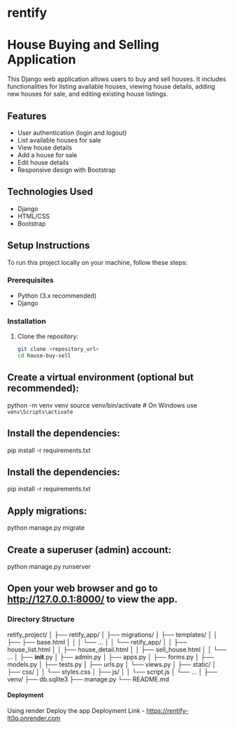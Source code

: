 # rentify

# House Buying and Selling Application

This Django web application allows users to buy and sell houses. It includes functionalities for listing available houses, viewing house details, adding new houses for sale, and editing existing house listings.

## Features

- User authentication (login and logout)
- List available houses for sale
- View house details
- Add a house for sale
- Edit house details
- Responsive design with Bootstrap

## Technologies Used

- Django
- HTML/CSS
- Bootstrap

## Setup Instructions

To run this project locally on your machine, follow these steps:

### Prerequisites

- Python (3.x recommended)
- Django

### Installation

1. Clone the repository:

   ```bash
   git clone <repository_url>
   cd house-buy-sell

## Create a virtual environment (optional but recommended):
python -m venv venv
source venv/bin/activate  # On Windows use `venv\Scripts\activate`

## Install the dependencies:
pip install -r requirements.txt

## Install the dependencies:
pip install -r requirements.txt

## Apply migrations:
python manage.py migrate

## Create a superuser (admin) account:
python manage.py runserver

## Open your web browser and go to http://127.0.0.1:8000/ to view the app.

### Directory Structure

retify_project/
│
├── retify_app/
│   ├── migrations/
│   ├── templates/
│   │   ├── ├── base.html
│   │   │   └── ...
│   │   └── retify_app/
│   │       ├── house_list.html
│   │       ├── house_detail.html
│   │       ├── sell_house.html
│   │       └── ...
│   ├── __init__.py
│   ├── admin.py
│   ├── apps.py
│   ├── forms.py
│   ├── models.py
│   ├── tests.py
│   ├── urls.py
│   └── views.py
│
├── static/
│   ├── css/
│   │   └── styles.css
│   ├── js/
│   │   └── script.js
│   └── ...
│
├── venv/
├── db.sqlite3
├── manage.py
└── README.md


#### Deployment 
Using render Deploy the app
Deployment Link - https://rentify-lt0q.onrender.com


